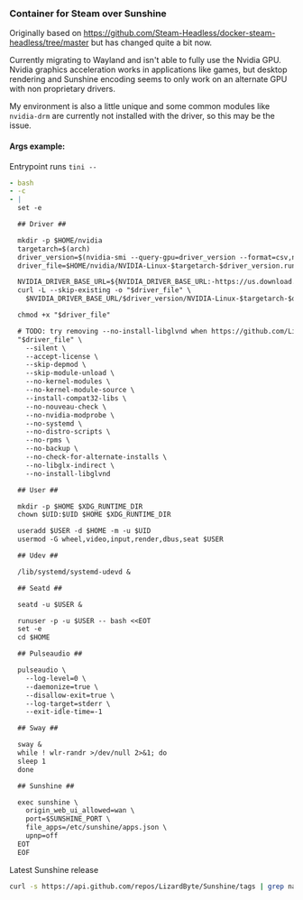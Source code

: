 ### Container for Steam over Sunshine

Originally based on https://github.com/Steam-Headless/docker-steam-headless/tree/master but has changed quite a bit now.

Currently migrating to Wayland and isn't able to fully use the Nvidia GPU. Nvidia graphics acceleration works in applications like games, but desktop rendering and Sunshine encoding seems to only work on an alternate GPU with non proprietary drivers.

My environment is also a little unique and some common modules like `nvidia-drm` are currently not installed with the driver, so this may be the issue.

#### Args example:

Entrypoint runs `tini --`

```yaml
- bash
- -c
- |
  set -e

  ## Driver ##

  mkdir -p $HOME/nvidia
  targetarch=$(arch)
  driver_version=$(nvidia-smi --query-gpu=driver_version --format=csv,noheader --id=0)
  driver_file=$HOME/nvidia/NVIDIA-Linux-$targetarch-$driver_version.run

  NVIDIA_DRIVER_BASE_URL=${NVIDIA_DRIVER_BASE_URL:-https://us.download.nvidia.com/XFree86/${targetarch/x86_64/Linux-x86_64}}
  curl -L --skip-existing -o "$driver_file" \
    $NVIDIA_DRIVER_BASE_URL/$driver_version/NVIDIA-Linux-$targetarch-$driver_version.run

  chmod +x "$driver_file"

  # TODO: try removing --no-install-libglvnd when https://github.com/LizardByte/Sunshine/issues/4050 is resolved
  "$driver_file" \
    --silent \
    --accept-license \
    --skip-depmod \
    --skip-module-unload \
    --no-kernel-modules \
    --no-kernel-module-source \
    --install-compat32-libs \
    --no-nouveau-check \
    --no-nvidia-modprobe \
    --no-systemd \
    --no-distro-scripts \
    --no-rpms \
    --no-backup \
    --no-check-for-alternate-installs \
    --no-libglx-indirect \
    --no-install-libglvnd

  ## User ##

  mkdir -p $HOME $XDG_RUNTIME_DIR
  chown $UID:$UID $HOME $XDG_RUNTIME_DIR

  useradd $USER -d $HOME -m -u $UID
  usermod -G wheel,video,input,render,dbus,seat $USER

  ## Udev ##

  /lib/systemd/systemd-udevd &

  ## Seatd ##

  seatd -u $USER &

  runuser -p -u $USER -- bash <<EOT
  set -e
  cd $HOME

  ## Pulseaudio ##

  pulseaudio \
    --log-level=0 \
    --daemonize=true \
    --disallow-exit=true \
    --log-target=stderr \
    --exit-idle-time=-1

  ## Sway ##

  sway &
  while ! wlr-randr >/dev/null 2>&1; do
  sleep 1
  done

  ## Sunshine ##

  exec sunshine \
    origin_web_ui_allowed=wan \
    port=$SUNSHINE_PORT \
    file_apps=/etc/sunshine/apps.json \
    upnp=off
  EOT
  EOF
```

Latest Sunshine release

```bash
curl -s https://api.github.com/repos/LizardByte/Sunshine/tags | grep name | head -1 | cut -d '"' -f 4 | tr -d 'v'
```